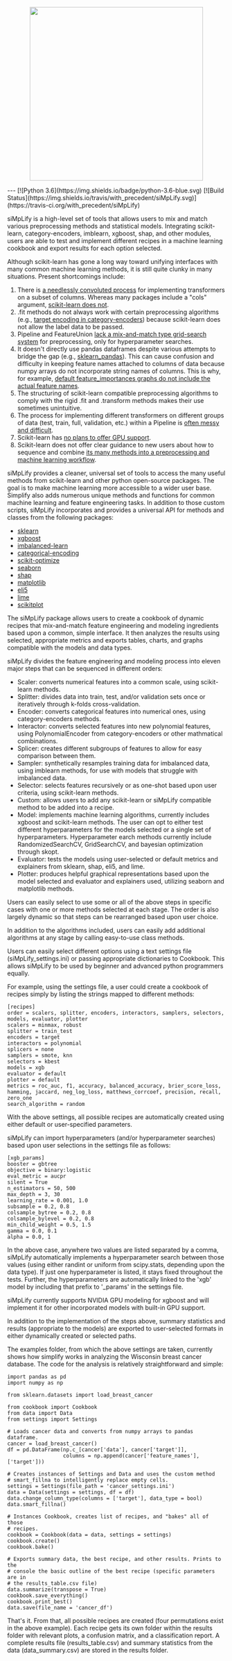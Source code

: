 
<p align="center">
  <img src="https://github.com/WithPrecedent/simplify/tree/master/visuals/siMpLify.png" width="400" />
</p>
---
[![Python 3.6](https://img.shields.io/badge/python-3.6-blue.svg)
[![Build Status](https://img.shields.io/travis/with_precedent/siMpLify.svg)](https://travis-ci.org/with_precedent/siMpLify)

siMpLify is a high-level set of tools that allows users to mix and match various preprocessing methods and statistical models. Integrating scikit-learn, category-encoders, imblearn, xgboost, shap, and other modules, users are able to test and implement different recipes in a machine learning cookbook and export results for each option selected.

Although scikit-learn has gone a long way toward unifying interfaces with many common machine learning methods, it is still quite clunky in many situations. Present shortcomings include:
1) There is [a needlessly convoluted process](https://github.com/scikit-learn-contrib/sklearn-pandas#transformation-mapping) for implementing transformers on a subset of columns. Whereas many packages include a "cols" argument, [scikit-learn does not](https://medium.com/vickdata/easier-machine-learning-with-the-new-column-transformer-from-scikit-learn-c2268ea9564c).
2) .fit methods do not always work with certain preprocessing algorithms (e.g., [target encoding in category-encoders](https://github.com/scikit-learn-contrib/categorical-encoding/issues/104)) because scikit-learn does not allow the label data to be passed.
3) Pipeline and FeatureUnion [lack a mix-and-match type grid-search system](https://buildmedia.readthedocs.org/media/pdf/scikit-learn-enhancement-proposals/latest/scikit-learn-enhancement-proposals.pdf) for preprocessing, only for hyperparameter searches.
4) It doesn't directly use pandas dataframes despite various attempts to bridge the gap (e.g., [sklearn_pandas](https://github.com/scikit-learn-contrib/sklearn-pandas)). This can cause confusion and difficulty in keeping feature names attached to columns of data because numpy arrays do not incorporate string names of columns. This is why, for example, [default feature_importances graphs do not include the actual feature names](https://stackoverflow.com/questions/44511636/matplotlib-plot-feature-importance-with-feature-names).
5) The structuring of scikit-learn compatible preprocessing algorithms to comply with the rigid .fit and .transform methods makes their use sometimes unintuitive.
6) The process for implementing different transformers on different groups of data (test, train, full, validation, etc.) within a Pipeline is [often messy and difficult](https://towardsdatascience.com/preprocessing-with-sklearn-a-complete-and-comprehensive-guide-670cb98fcfb9).
7) Scikit-learn has [no plans to offer GPU support](https://scikit-learn.org/stable/faq.html#will-you-add-gpu-support).
8) Scikit-learn does not offer clear guidance to new users about how to sequence and combine [its many methods into a preprocessing and machine learning workflow](https://scikit-learn.org/stable/modules/classes.html).

siMpLify provides a cleaner, universal set of tools to access the many useful methods from scikit-learn and other python open-source packages. The goal is to make machine learning more accessible to a wider user base. Simplify also adds numerous unique methods and functions for common machine learning and feature engineering tasks. In addition to those custom scripts, siMpLify incorporates and provides a universal API for methods and classes from the following packages:

* [sklearn](https://github.com/scikit-learn/scikit-learn)
* [xgboost](https://github.com/dmlc/xgboost)
* [imbalanced-learn](https://github.com/scikit-learn-contrib/imbalanced-learn/tree/master/imblearn)
* [categorical-encoding](https://github.com/scikit-learn-contrib/categorical-encoding)
* [scikit-optimize](https://github.com/scikit-optimize/scikit-optimize/tree/master/skopt)
* [seaborn](https://github.com/mwaskom/seaborn)
* [shap](https://github.com/slundberg/shap)
* [matplotlib](https://github.com/matplotlib/matplotlib)
* [eli5](https://github.com/TeamHG-Memex/eli5)
* [lime](https://github.com/marcotcr/lime)
* [scikitplot](https://github.com/reiinakano/scikit-plot)

The siMpLify package allows users to create a cookbook of dynamic recipes that mix-and-match feature engineering and modeling ingredients based upon a common, simple interface. It then analyzes the results using selected, appropriate metrics and exports tables, charts, and graphs compatible with the models and data types.

siMpLify divides the feature engineering and modeling process into eleven major steps that can be sequenced in different orders:

* Scaler: converts numerical features into a common scale, using scikit-learn methods.
* Splitter: divides data into train, test, and/or validation sets once or iteratively through k-folds cross-validation.
* Encoder: converts categorical features into numerical ones, using category-encoders methods.
* Interactor: converts selected features into new polynomial features, using PolynomialEncoder from category-encoders or other mathmatical combinations.
* Splicer: creates different subgroups of features to allow for easy comparison between them.
* Sampler: synthetically resamples training data for imbalanced data, using imblearn methods, for use with models that struggle with imbalanced data.
* Selector: selects features recursively or as one-shot based upon user criteria, using scikit-learn methods.
* Custom: allows users to add any scikit-learn or siMpLify compatible method to be added into a recipe.
* Model: implements machine learning algorithms, currently includes xgboost and scikit-learn methods. The user can opt to either test different hyperparameters for the models selected or a single set of hyperparameters. Hyperparameter earch methods currently include RandomizedSearchCV, GridSearchCV, and bayesian optimization through skopt.
* Evaluator: tests the models using user-selected or default metrics and explainers from sklearn, shap, eli5, and lime.
* Plotter: produces helpful graphical representations based upon the model selected and evaluator and explainers used, utilizing seaborn and matplotlib methods.

Users can easily select to use some or all of the above steps in specific cases with one or more methods selected at each stage. The order is also largely dynamic so that steps can be rearranged based upon user choice.

In addition to the algorithms included, users can easily add additional algorithms at any stage by calling easy-to-use class methods.

Users can easily select different options using a text settings file (siMpLify_settings.ini) or passing appropriate dictionaries to Cookbook. This allows siMpLify to be used by beginner and advanced python programmers equally.

For example, using the settings file, a user could create a cookbook of recipes simply by listing the strings mapped to different methods:

    [recipes]
    order = scalers, splitter, encoders, interactors, samplers, selectors, models, evaluator, plotter
    scalers = minmax, robust
    splitter = train_test
    encoders = target
    interactors = polynomial
    splicers = none
    samplers = smote, knn
    selectors = kbest
    models = xgb
    evaluator = default
    plotter = default
    metrics = roc_auc, f1, accuracy, balanced_accuracy, brier_score_loss, hamming, jaccard, neg_log_loss, matthews_corrcoef, precision, recall, zero_one
    search_algorithm = random

With the above settings, all possible recipes are automatically created using either default or user-specified parameters.

siMpLify can import hyperparameters (and/or hyperparameter searches) based upon user selections in the settings file as follows:

    [xgb_params]
    booster = gbtree
    objective = binary:logistic
    eval_metric = aucpr
    silent = True
    n_estimators = 50, 500
    max_depth = 3, 30
    learning_rate = 0.001, 1.0
    subsample = 0.2, 0.8
    colsample_bytree = 0.2, 0.8
    colsample_bylevel = 0.2, 0.8
    min_child_weight = 0.5, 1.5
    gamma = 0.0, 0.1
    alpha = 0.0, 1

In the above case, anywhere two values are listed separated by a comma, siMpLify automatically implements a hyperparameter search between those values (using either randint or uniform from scipy.stats, depending upon the data type). If just one hyperparameter is listed, it stays fixed throughout the tests. Further, the hyperparameters are automatically linked to the 'xgb' model by including that prefix to '_params' in the settings file.

siMpLify currently supports NVIDIA GPU modeling for xgboost and will implement it for other incorporated models with built-in GPU support.

In addition to the implementation of the steps above, summary statistics and results (appropriate to the models) are exported to user-selected formats in either dynamically created or selected paths.

The examples folder, from which the above settings are taken, currently shows how simplify works in analyzing the Wisconsin breast cancer database. The code for the analysis is relatively straightforward and simple:

    import pandas as pd
    import numpy as np

    from sklearn.datasets import load_breast_cancer

    from cookbook import Cookbook
    from data import Data
    from settings import Settings

    # Loads cancer data and converts from numpy arrays to pandas dataframe.
    cancer = load_breast_cancer()
    df = pd.DataFrame(np.c_[cancer['data'], cancer['target']],
                      columns = np.append(cancer['feature_names'], ['target']))

    # Creates instances of Settings and Data and uses the custom method
    # smart_fillna to intelligently replace empty cells.
    settings = Settings(file_path = 'cancer_settings.ini')
    data = Data(settings = settings, df = df)
    data.change_column_type(columns = ['target'], data_type = bool)
    data.smart_fillna()

    # Instances Cookbook, creates list of recipes, and "bakes" all of those
    # recipes.
    cookbook = Cookbook(data = data, settings = settings)
    cookbook.create()
    cookbook.bake()

    # Exports summary data, the best recipe, and other results. Prints to the
    # console the basic outline of the best recipe (specific parameters are in
    # the results_table.csv file)
    data.summarize(transpose = True)
    cookbook.save_everything()
    cookbook.print_best()
    data.save(file_name = 'cancer_df')

That's it. From that, all possible recipes are created (four permutations exist in the above example). Each recipe gets its own folder within the results folder with relevant plots, a confusion matrix, and a classification report. A complete results file (results_table.csv) and summary statistics from the data (data_summary.csv) are stored in the results folder.
